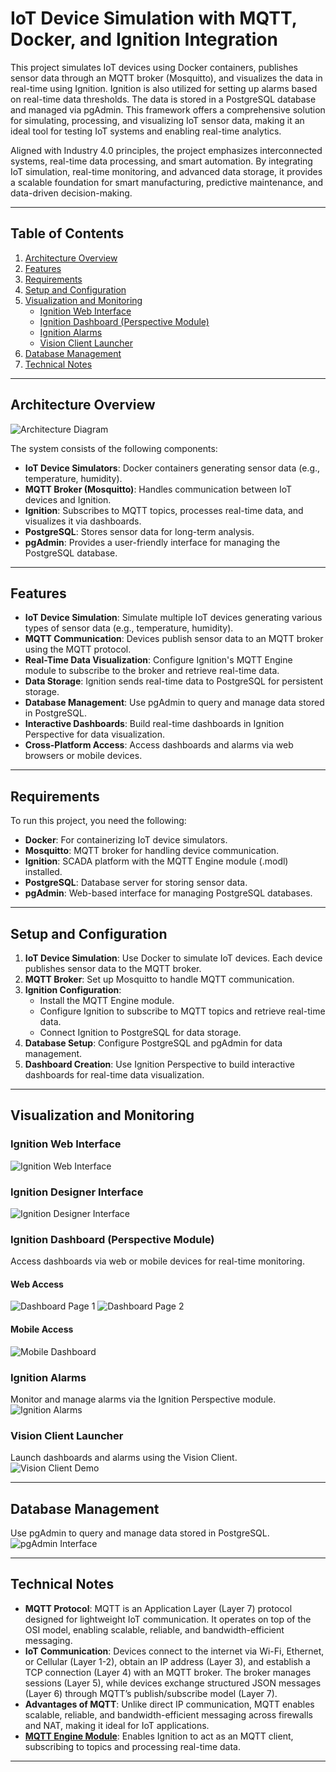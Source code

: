 # IoT Device Simulation with MQTT, Docker, and Ignition Integration

This project simulates IoT devices using Docker containers, publishes sensor data through an MQTT broker (Mosquitto), and visualizes the data in real-time using Ignition. Ignition is also utilized for setting up alarms based on real-time data thresholds. The data is stored in a PostgreSQL database and managed via pgAdmin. This framework offers a comprehensive solution for simulating, processing, and visualizing IoT sensor data, making it an ideal tool for testing IoT systems and enabling real-time analytics.

Aligned with Industry 4.0 principles, the project emphasizes interconnected systems, real-time data processing, and smart automation. By integrating IoT simulation, real-time monitoring, and advanced data storage, it provides a scalable foundation for smart manufacturing, predictive maintenance, and data-driven decision-making.

---

## Table of Contents
1. [Architecture Overview](#architecture-overview)
2. [Features](#features)
3. [Requirements](#requirements)
4. [Setup and Configuration](#setup-and-configuration)
5. [Visualization and Monitoring](#visualization-and-monitoring)
   - [Ignition Web Interface](#ignition-web-interface)
   - [Ignition Dashboard (Perspective Module)](#ignition-dashboard-perspective-module)
   - [Ignition Alarms](#ignition-alarms)
   - [Vision Client Launcher](#vision-client-launcher)
6. [Database Management](#database-management)
7. [Technical Notes](#technical-notes)

---

## Architecture Overview
![Architecture Diagram](./images/Archi_4.png)

The system consists of the following components:
- **IoT Device Simulators**: Docker containers generating sensor data (e.g., temperature, humidity).
- **MQTT Broker (Mosquitto)**: Handles communication between IoT devices and Ignition.
- **Ignition**: Subscribes to MQTT topics, processes real-time data, and visualizes it via dashboards.
- **PostgreSQL**: Stores sensor data for long-term analysis.
- **pgAdmin**: Provides a user-friendly interface for managing the PostgreSQL database.

---

## Features
- **IoT Device Simulation**: Simulate multiple IoT devices generating various types of sensor data (e.g., temperature, humidity).
- **MQTT Communication**: Devices publish sensor data to an MQTT broker using the MQTT protocol.
- **Real-Time Data Visualization**: Configure Ignition's MQTT Engine module to subscribe to the broker and retrieve real-time data.
- **Data Storage**: Ignition sends real-time data to PostgreSQL for persistent storage.
- **Database Management**: Use pgAdmin to query and manage data stored in PostgreSQL.
- **Interactive Dashboards**: Build real-time dashboards in Ignition Perspective for data visualization.
- **Cross-Platform Access**: Access dashboards and alarms via web browsers or mobile devices.

---

## Requirements
To run this project, you need the following:
- **Docker**: For containerizing IoT device simulators.
- **Mosquitto**: MQTT broker for handling device communication.
- **Ignition**: SCADA platform with the MQTT Engine module (.modl) installed.
- **PostgreSQL**: Database server for storing sensor data.
- **pgAdmin**: Web-based interface for managing PostgreSQL databases.

---

## Setup and Configuration
1. **IoT Device Simulation**: Use Docker to simulate IoT devices. Each device publishes sensor data to the MQTT broker.
2. **MQTT Broker**: Set up Mosquitto to handle MQTT communication.
3. **Ignition Configuration**:
   - Install the MQTT Engine module.
   - Configure Ignition to subscribe to MQTT topics and retrieve real-time data.
   - Connect Ignition to PostgreSQL for data storage.
4. **Database Setup**: Configure PostgreSQL and pgAdmin for data management.
5. **Dashboard Creation**: Use Ignition Perspective to build interactive dashboards for real-time data visualization.

---

## Visualization and Monitoring

### Ignition Web Interface
![Ignition Web Interface](./images/status_tag.png)

### Ignition Designer Interface
![Ignition Designer Interface](./images/interface_tags_designer.png)

### Ignition Dashboard (Perspective Module)
Access dashboards via web or mobile devices for real-time monitoring.

#### Web Access
![Dashboard Page 1](./images/pages_02.png)
![Dashboard Page 2](./images/Dashboard_perspective.png)

#### Mobile Access
![Mobile Dashboard](./images/iot_dashboard_from_phone.png)

### Ignition Alarms
Monitor and manage alarms via the Ignition Perspective module.
![Ignition Alarms](./images/ignitiono_alarm_perspective.png)

### Vision Client Launcher
Launch dashboards and alarms using the Vision Client.
![Vision Client Demo](./images/gif_vision_client.gif)

---

## Database Management
Use pgAdmin to query and manage data stored in PostgreSQL.
![pgAdmin Interface](./images/pg_admin_interface.png)

---

## Technical Notes
- **MQTT Protocol**: MQTT is an Application Layer (Layer 7) protocol designed for lightweight IoT communication. It operates on top of the OSI model, enabling scalable, reliable, and bandwidth-efficient messaging.
- **IoT Communication**: Devices connect to the internet via Wi-Fi, Ethernet, or Cellular (Layer 1-2), obtain an IP address (Layer 3), and establish a TCP connection (Layer 4) with an MQTT broker. The broker manages sessions (Layer 5), while devices exchange structured JSON messages (Layer 6) through MQTT’s publish/subscribe model (Layer 7).
- **Advantages of MQTT**: Unlike direct IP communication, MQTT enables scalable, reliable, and bandwidth-efficient messaging across firewalls and NAT, making it ideal for IoT applications.
- [**MQTT Engine Module**](https://inductiveautomation.com/resources/video/mqtt-engine-module): Enables Ignition to act as an MQTT client, subscribing to topics and processing real-time data.

---